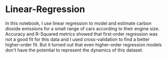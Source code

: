 # Linear-Regression
In this notebook, I use linear regression to model and estimate carbon dioxide emissions for a small range of cars according to their engine size. 
Accuracy and R-Squared metrics showed that first-order regression was not a good fit for this data and I used cross-validation to find a better higher-order fit. 
But it turned out that even higher-order regression models don't have the potential to represent the dynamics of this dataset.
